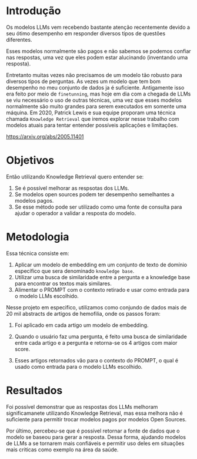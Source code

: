 # **Introdução**

Os modelos LLMs vem recebendo bastante atenção recentemente devido a seu ótimo desempenho em responder diversos tipos de questões diferentes. 

Esses modelos normalmente são pagos e não sabemos se podemos confiar nas respostas, uma vez que eles podem estar alucinando (inventando uma resposta).

Entretanto muitas vezes não precisamos de um modelo tão robusto para diversos tipos de perguntas. As vezes um modelo que tem bom desempenho no meu conjunto de dados ja é suficiente. Antigamente isso era feito por meio de ```finetunning```, mas hoje em dia com a chegada de LLMs se viu necessário o uso de outras técnicas, uma vez que esses modelos normalmente são muito grandes para serem executados em somente uma máquina. Em 2020, Patrick Lewis e sua equipe proporam uma técnica chamada ```Knowledge Retrieval``` que iremos explorar nesse trabalho com modelos atuais para tentar entender possíveis aplicações e limitações.

https://arxiv.org/abs/2005.11401

# **Objetivos**

Então utilizando Knowledge Retrieval quero entender se:

1. Se é possível melhorar as respsotas dos LLMs.
2. Se modelos open sources podem ter desempenho semelhantes a modelos pagos.
3. Se esse método pode ser utilizado como uma fonte de consulta para ajudar o operador a validar a resposta do modelo.

# **Metodologia**

Essa técnica consiste em:

1. Aplicar um modelo de embedding em um conjunto de texto de domínio específico que sera denominado ```knowledge base```.
2. Utilizar uma busca de similaridade entre a pergunta e a knowledge base para encontrar os textos mais similares.
3. Alimentar o PROMPT com o contexto retirado e usar como entrada para o modelo LLMs escolhido.

Nesse projeto em especifico, utilizamos como conjundo de dados mais de 20 mil abstracts de artigos de hemofilia, onde os passos foram:

1. Foi aplicado em cada artigo um modelo de embedding.

2. Quando o usuário faz uma pergunta, é feito uma busca de similaridade entre cada artigo e a pergunta e retorna-se os 4 artigos com maior score.

3. Esses artigos retornados vão para o contexto do PROMPT, o qual é usado como entrada para o modelo LLMs escolhido.

# **Resultados**

Foi possível demonstrar que as respostas dos LLMs melhoram significamanete utilizando Knowledge Retrieval, mas essa melhora não é suficiente para permitir trocar modelos pagos por modelos Open Sources.

Por último, percebeu-se que é possível retornar a fonte de dados que o modelo se baseou para gerar a resposta. Dessa forma, ajudando modelos de LLMs a se tornarem mais confiáveis e permitir uso deles em situações mais criticas como exemplo na área da saúde.
